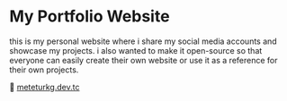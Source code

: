 # My Portfolio Website

this is my personal website where i share my social media accounts and showcase my projects. i also wanted to make it open-source so that everyone can easily create their own website or use it as a reference for their own projects.

🔗 [meteturkg.dev.tc](https://meteturkg.dev.tc)

